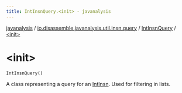 ```yaml
---
title: IntInsnQuery.<init> - javanalysis
---
```


[javanalysis](../../index.html) / [io.disassemble.javanalysis.util.insn.query](../index.html) / [IntInsnQuery](index.html) / [&lt;init&gt;](./-init-.html)

# &lt;init&gt;

`IntInsnQuery()`

A class representing a query for an [IntInsn](../../io.disassemble.javanalysis.insn/-int-insn/index.html).
Used for filtering in lists.

